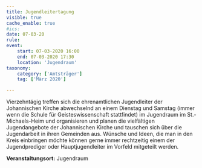 ```yaml
---
title: Jugendleitertagung
visible: true
cache_enable: true
#ics: 
date: 07-03-20
rule: 
event:
	start: 07-03-2020 16:00
	end: 07-03-2020 17:30
	location: 'Jugendraum'
taxonomy:
	category: ['Amtsträger']
	tag: ['März 2020']

---
```

Vierzehntägig treffen sich die ehrenamtlichen Jugendleiter der Johannischen Kirche abwechselnd an einem Dienstag und Samstag (immer wenn die Schule für Geisteswissenschaft stattfindet) im Jugendraum im St.-Michaels-Heim und organisieren und planen die vielfältigen Jugendangebote der Johannischen Kirche und tauschen sich über die Jugendarbeit in ihren Gemeinden aus. Wünsche und Ideen, die man in den Kreis einbringen möchte können gerne immer rechtzeitig einem der Jugendprediger oder Hauptjugendleiter im Vorfeld mitgeteilt werden.



**Veranstaltungsort:** Jugendraum

